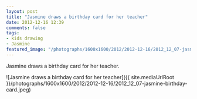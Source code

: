 ```yaml
---
layout: post
title: "Jasmine draws a birthday card for her teacher"
date: 2012-12-16 12:39
comments: false
tags: 
- kids drawing
- Jasmine
featured_image: "/photographs/1600x1600/2012/2012-12-16/2012_12_07-jasmine-birthday-card.jpeg"
---
```

Jasmine draws a birthday card for her teacher.

![Jasmine draws a birthday card for her teacher]({{ site.mediaUrlRoot }}/photographs/1600x1600/2012/2012-12-16/2012_12_07-jasmine-birthday-card.jpeg)

